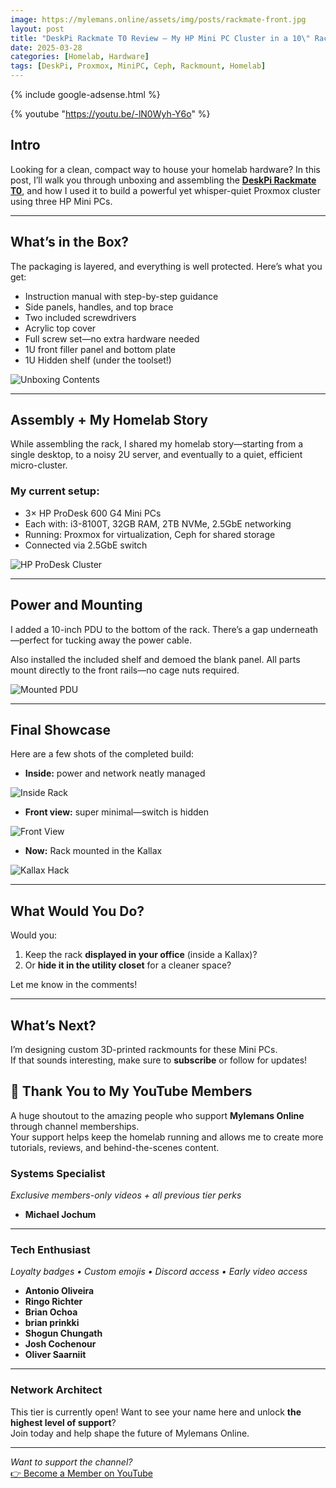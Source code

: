 ```yaml
---
image: https://mylemans.online/assets/img/posts/rackmate-front.jpg
layout: post
title: "DeskPi Rackmate T0 Review – My HP Mini PC Cluster in a 10\" Rack"
date: 2025-03-28
categories: [Homelab, Hardware]
tags: [DeskPi, Proxmox, MiniPC, Ceph, Rackmount, Homelab]
---
```


{% include google-adsense.html %}

{% youtube "https://youtu.be/-lN0Wyh-Y6o" %}

## Intro

Looking for a clean, compact way to house your homelab hardware? In this post, I’ll walk you through unboxing and assembling the [**DeskPi Rackmate T0**](https://www.amazon.de/dp/B0DPGZPTPP), and how I used it to build a powerful yet whisper-quiet Proxmox cluster using three HP Mini PCs.

---

## What’s in the Box?

The packaging is layered, and everything is well protected. Here’s what you get:

- Instruction manual with step-by-step guidance  
- Side panels, handles, and top brace  
- Two included screwdrivers  
- Acrylic top cover  
- Full screw set—no extra hardware needed  
- 1U front filler panel and bottom plate  
- 1U Hidden shelf (under the toolset!)

![Unboxing Contents](https://mylemans.online/assets/img/posts/rackmate-unboxing.png)

---

## Assembly + My Homelab Story

While assembling the rack, I shared my homelab story—starting from a single desktop, to a noisy 2U server, and eventually to a quiet, efficient micro-cluster.

### My current setup:

- 3× HP ProDesk 600 G4 Mini PCs  
- Each with: i3-8100T, 32GB RAM, 2TB NVMe, 2.5GbE networking  
- Running: Proxmox for virtualization, Ceph for shared storage  
- Connected via 2.5GbE switch

![HP ProDesk Cluster](https://mylemans.online/assets/img/posts/prodesk-stack.jpg)

---

## Power and Mounting

I added a 10-inch PDU to the bottom of the rack. There’s a gap underneath—perfect for tucking away the power cable.

Also installed the included shelf and demoed the blank panel. All parts mount directly to the front rails—no cage nuts required.

![Mounted PDU](https://mylemans.online/assets/img/posts/rackmate-pdu.png)

---

## Final Showcase

Here are a few shots of the completed build:

- **Inside:** power and network neatly managed

![Inside Rack](https://mylemans.online/assets/img/posts/rackmate-inside.jpg)  

- **Front view:** super minimal—switch is hidden

![Front View](https://mylemans.online/assets/img/posts/rackmate-front.jpg)  

- **Now:** Rack mounted in the Kallax

![Kallax Hack](https://mylemans.online/assets/img/posts/kallax-hack.jpg)


---

## What Would You Do?

Would you:

1. Keep the rack **displayed in your office** (inside a Kallax)?  
2. Or **hide it in the utility closet** for a cleaner space?

Let me know in the comments!

---

## What’s Next?

I’m designing custom 3D-printed rackmounts for these Mini PCs.  
If that sounds interesting, make sure to **subscribe** or follow for updates!

## 🙏 Thank You to My YouTube Members

A huge shoutout to the amazing people who support **Mylemans Online** through channel memberships.  
Your support helps keep the homelab running and allows me to create more tutorials, reviews, and behind-the-scenes content.

### Systems Specialist 
*Exclusive members-only videos + all previous tier perks*

- **Michael Jochum**

---

### Tech Enthusiast
*Loyalty badges • Custom emojis • Discord access • Early video access*

- **Antonio Oliveira**  
- **Ringo Richter** 
- **Brian Ochoa** 
- **brian prinkki** 
- **Shogun Chungath** 
- **Josh Cochenour**  
- **Oliver Saarniit**

---

### Network Architect 
This tier is currently open! Want to see your name here and unlock **the highest level of support**?  
Join today and help shape the future of Mylemans Online.

---

*Want to support the channel?*  
[👉 Become a Member on YouTube](https://www.youtube.com/channel/UC1y0Dtbzss2I3mm45xPMm1Q/join)
